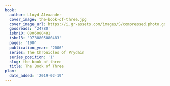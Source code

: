 ```yaml
---
book:
  author: Lloyd Alexander
  cover_image: the-book-of-three.jpg
  cover_image_url: https://i.gr-assets.com/images/S/compressed.photo.goodreads.com/books/1405184012l/24780._SX98_.jpg
  goodreads: '24780'
  isbn10: 0805080481
  isbn13: '9780805080483'
  pages: '190'
  publication_year: '2006'
  series: The Chronicles of Prydain
  series_position: '1'
  slug: the-book-of-three
  title: The Book of Three
plan:
  date_added: '2019-02-19'
---
```

